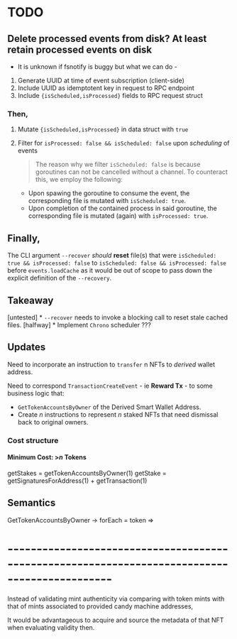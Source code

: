 # TODO


## Delete processed events from disk? At least retain processed events on disk

* It is unknown if fsnotify is buggy but what we can do -

1) Generate UUID at time of event subscription (client-side)
2) Include UUID as idemptotent key in request to RPC endpoint
3) Include `{isScheduled,isProcessed}` fields to RPC request struct

### Then,

1) Mutate `{isScheduled,isProcessed}` in data struct with `true`
2) Filter for `isProcessed: false && isScheduled: false` upon _scheduling_ of events
    > The reason why we filter `isScheduled: false` is because goroutines can not be cancelled without a channel.
    > To counteract this, we employ the following:

    * Upon spawing the goroutine to consume the event, the corresponding file is mutated with `isScheduled: true`.
    * Upon completion of the contained process in said goroutine, the corresponding file is mutated (again) with `isProcessed: true`.

## Finally,

The CLI argument `--recover` _should_ **reset** file(s) that were `isScheduled: true && isProcessed: false` to `isScheduled: false && isProcessed: false` before `events.loadCache` as it would be out of scope to pass down the explicit definition of the `--recovery`.

## Takeaway

[untested] * `--recover` needs to invoke a blocking call to reset stale cached files.
[halfway] * Implement `Chrono` scheduler ???


## Updates

Need to incorporate an instruction to `transfer` n NFTs to _derived_ wallet address.

Need to correspond `TransactionCreateEvent` - ie **Reward Tx** - to some business logic that:

* `GetTokenAccountsByOwner` of the Derived Smart Wallet Address.
* Create _n_ instructions to represent _n_ staked NFTs that need dismissal back to original owners.



### Cost structure

#### Minimum Cost: >_n_ Tokens


getStakes = getTokenAccountsByOwner(1)
getStake = getSignaturesForAddress(1) + getTransaction(1)



## Semantics

GetTokenAccountsByOwner -> forEach = token =>


# ----------------------------------------------------------------------------------------------


Instead of validating mint authenticity via comparing with token mints with that of mints associated to provided candy machine addresses,

It would be advantageous to acquire and source the metadata of that NFT when evaluating validity then.




